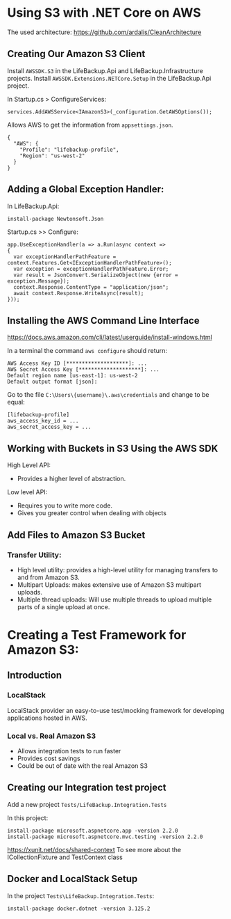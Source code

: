 # Using S3 with .NET Core on AWS

The used architecture:
https://github.com/ardalis/CleanArchitecture

## Creating Our Amazon S3 Client

Install `AWSSDK.S3` in the LifeBackup.Api and LifeBackup.Infrastructure projects.
Install `AWSSDK.Extensions.NETCore.Setup` in the LifeBackup.Api project.

In Startup.cs > ConfigureServices:

    services.AddAWSService<IAmazonS3>(_configuration.GetAWSOptions());

Allows AWS to get the information from `appsettings.json`.

    {
      "AWS": {
        "Profile": "lifebackup-profile",
        "Region": "us-west-2"
      }
    }


## Adding a Global Exception Handler:

In LifeBackup.Api:

    install-package Newtonsoft.Json

Startup.cs >> Configure:

    app.UseExceptionHandler(a => a.Run(async context =>
    {
      var exceptionHandlerPathFeature = context.Features.Get<IExceptionHandlerPathFeature>();
      var exception = exceptionHandlerPathFeature.Error;
      var result = JsonConvert.SerializeObject(new {error = exception.Message});
      context.Response.ContentType = "application/json";
      await context.Response.WriteAsync(result);
    }));


## Installing the AWS Command Line Interface

https://docs.aws.amazon.com/cli/latest/userguide/install-windows.html

In a terminal the command `aws configure` should return:


    AWS Access Key ID [********************]: ...
    AWS Secret Access Key [********************]: ...
    Default region name [us-east-1]: us-west-2
    Default output format [json]:

Go to the file `C:\Users\{username}\.aws\credentials` and change to be equal:

    [lifebackup-profile]
    aws_access_key_id = ...
    aws_secret_access_key = ...
    


## Working with Buckets in S3 Using the AWS SDK

High Level API: 

- Provides a higher level of abstraction.

Low level API: 

- Requires you to write more code.
- Gives you greater control when dealing with objects


## Add Files to Amazon S3 Bucket

### Transfer Utility:

- High level utility: provides a high-level utility for managing transfers to and from Amazon S3.
- Multipart Uploads: makes extensive use of Amazon S3 multipart uploads.
- Multiple thread uploads: Will use multiple threads to upload multiple parts of a single upload at once.


# Creating a Test Framework for Amazon S3:
## Introduction

### LocalStack
LocalStack provider an easy-to-use test/mocking framework for developing applications hosted in AWS.

### Local vs. Real Amazon S3

- Allows integration tests to run faster
- Provides cost savings
- Could be out of date with the real Amazon S3


## Creating our Integration test project

Add a new project `Tests/LifeBackup.Integration.Tests`

In this project:

    install-package microsoft.aspnetcore.app -version 2.2.0
    install-package microsoft.aspnetcore.mvc.testing -version 2.2.0


https://xunit.net/docs/shared-context
To see more about the ICollectionFixture and TestContext class

## Docker and LocalStack Setup

In the project `Tests\LifeBackup.Integration.Tests`:

    install-package docker.dotnet -version 3.125.2



